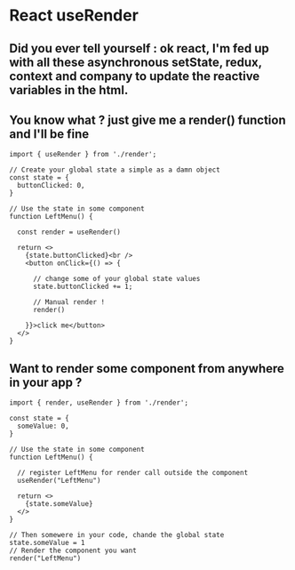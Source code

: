 # React useRender

## Did you ever tell yourself : ok react, I'm fed up with all these asynchronous setState, redux, context and company to update the reactive variables in the html.


## You know what ? just give me a render() function and I'll be fine

```tsx
import { useRender } from './render';

// Create your global state a simple as a damn object
const state = {
  buttonClicked: 0,
}

// Use the state in some component
function LeftMenu() {
  
  const render = useRender()
  
  return <>
    {state.buttonClicked}<br />
    <button onClick={() => {
      
      // change some of your global state values
      state.buttonClicked += 1;
      
      // Manual render !
      render()

    }}>click me</button>
  </>
}

```


## Want to render some component from anywhere in your app ? 

```tsx 
import { render, useRender } from './render';

const state = {
  someValue: 0,
}

// Use the state in some component
function LeftMenu() {
  
  // register LeftMenu for render call outside the component
  useRender("LeftMenu")
  
  return <>
    {state.someValue}
  </>
}

// Then somewere in your code, chande the global state
state.someValue = 1
// Render the component you want
render("LeftMenu")


```